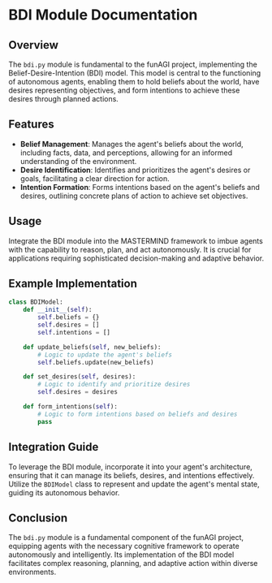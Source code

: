 
# BDI Module Documentation

## Overview
The `bdi.py` module is fundamental to the funAGI project, implementing the Belief-Desire-Intention (BDI) model. This model is central to the functioning of autonomous agents, enabling them to hold beliefs about the world, have desires representing objectives, and form intentions to achieve these desires through planned actions.

## Features
- **Belief Management**: Manages the agent's beliefs about the world, including facts, data, and perceptions, allowing for an informed understanding of the environment.
- **Desire Identification**: Identifies and prioritizes the agent's desires or goals, facilitating a clear direction for action.
- **Intention Formation**: Forms intentions based on the agent's beliefs and desires, outlining concrete plans of action to achieve set objectives.

## Usage
Integrate the BDI module into the MASTERMIND framework to imbue agents with the capability to reason, plan, and act autonomously. It is crucial for applications requiring sophisticated decision-making and adaptive behavior.

## Example Implementation
```python
class BDIModel:
    def __init__(self):
        self.beliefs = {}
        self.desires = []
        self.intentions = []

    def update_beliefs(self, new_beliefs):
        # Logic to update the agent's beliefs
        self.beliefs.update(new_beliefs)

    def set_desires(self, desires):
        # Logic to identify and prioritize desires
        self.desires = desires

    def form_intentions(self):
        # Logic to form intentions based on beliefs and desires
        pass
```

## Integration Guide
To leverage the BDI module, incorporate it into your agent's architecture, ensuring that it can manage its beliefs, desires, and intentions effectively. Utilize the `BDIModel` class to represent and update the agent's mental state, guiding its autonomous behavior.

## Conclusion
The `bdi.py` module is a fundamental component of the funAGI project, equipping agents with the necessary cognitive framework to operate autonomously and intelligently. Its implementation of the BDI model facilitates complex reasoning, planning, and adaptive action within diverse environments.
